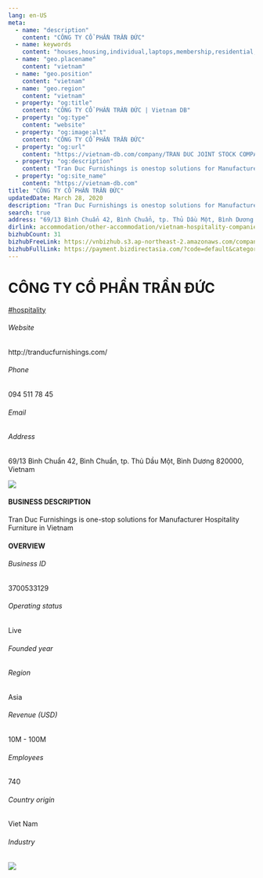 ```yaml
---
lang: en-US
meta:
  - name: "description"
    content: "CÔNG TY CỔ PHẦN TRẦN ĐỨC"
  - name: keywords
    content: "houses,housing,individual,laptops,membership,residential,resort,resorts,speakers,spirits,virtual,wireless,wireless,wireless,wireless,wireless,wireless,vietnam-hospitality-companies"
  - name: "geo.placename"
    content: "vietnam"
  - name: "geo.position"
    content: "vietnam"
  - name: "geo.region"
    content: "vietnam"
  - property: "og:title"
    content: "CÔNG TY CỔ PHẦN TRẦN ĐỨC | Vietnam DB"
  - property: "og:type"
    content: "website"
  - property: "og:image:alt"
    content: "CÔNG TY CỔ PHẦN TRẦN ĐỨC"
  - property: "og:url"
    content: "https://vietnam-db.com/company/TRAN DUC JOINT STOCK COMPANY-2702601"
  - property: "og:description"
    content: "Tran Duc Furnishings is onestop solutions for Manufacturer Hospitality Furniture in Vietnam"
  - property: "og:site_name"
    content: "https://vietnam-db.com"
title: "CÔNG TY CỔ PHẦN TRẦN ĐỨC"
updatedDate: March 28, 2020
description: "Tran Duc Furnishings is onestop solutions for Manufacturer Hospitality Furniture in Vietnam"
search: true
address: "69/13 Bình Chuẩn 42, Bình Chuẩn, tp. Thủ Dầu Một, Bình Dương 820000, Vietnam"
dirlink: accommodation/other-accommodation/vietnam-hospitality-companies
bizhubCount: 31
bizhubFreeLink: https://vnbizhub.s3.ap-northeast-2.amazonaws.com/companies/vietnam-hospitality-companies_preview.xlsx
bizhubFullLink: https://payment.bizdirectasia.com/?code=default&category=bizhub&item=vietnam-hospitality-companies&redirect=https://vietnam-db.com
---
```



<div class="bd-item">
    <div class="item-content">
        <div class="detail-title-wrap">
            <h1 class="detail-title">
                CÔNG TY CỔ PHẦN TRẦN ĐỨC
            </h1>
        </div>
		<div class="detail-tagslist"><a href="/accommodation/other-accommodation/tags/hospitality" class="detail-tagitem">#hospitality</a></div>
        <h6 class="bd-label">Website</h6>
        <p>http://tranducfurnishings.com/</p>
		<h6 class="bd-label">Phone</h6>
        <p>094 511 78 45</p>
        <h6 class="bd-label">Email</h6>
        <p><a class="textColorPrimary" href="#"></a></p>
        <h6 class="bd-label">Address</h6>
        <p>69/13 Bình Chuẩn 42, Bình Chuẩn, tp. Thủ Dầu Một, Bình Dương 820000, Vietnam</p>
    </div>
</div>

<div class="banner-wrap text-center"><a href="" class="banner-link"><img src="/assets/vndb.com/BannerAds2.jpg" class="banner-img"></a></div>

<div class="bd-item">
    <div class="item-content">
        <h4 class="textColorPrimary item-title">BUSINESS DESCRIPTION</h4>
        <p>Tran Duc Furnishings is one-stop solutions for Manufacturer Hospitality Furniture in Vietnam</p>
    </div>
</div>

<div class="bd-item">
    <div class="item-content">
        <h4 class="textColorPrimary item-title">OVERVIEW</h4>
        <div class="item-info">
            <h6 class="bd-label">Business ID</h6>
            <p>3700533129</p>
        </div>
        <div class="item-info">
            <h6 class="bd-label">Operating status</h6>
            <p>Live<small class="bd-status_dot live"></small></p>
        </div>
        <div class="item-info">
            <h6 class="bd-label">Founded year</h6>
            <p></p>
        </div>
        <div class="item-info">
            <h6 class="bd-label">Region</h6>
            <p>Asia</p>
        </div>
        <div class="item-info">
            <h6 class="bd-label">Revenue (USD)</h6>
            <p>10M - 100M</p>
        </div>
        <div class="item-info">
            <h6 class="bd-label">Employees</h6>
            <p>740</p>
        </div>
        <div class="item-info">
            <h6 class="bd-label">Country origin</h6>
            <p>Viet Nam</p>
        </div>
        <div class="item-info">
            <h6 class="bd-label">Industry</h6>
            <p></p>
        </div>
    </div>
</div>

<div class="banner-wrap text-center"><a href="" class="banner-link"><img src="/assets/vndb.com/BannerAd_04_728x90.jpg" class="banner-img"></a></div>

<CustomPopup popupTitle="ENTER EMAIL TO DOWNLOAD" popupSubTitle="The companies data will be sent to your inbox. Please enter your email." :free="this.$frontmatter.bizhubFreeLink" :paid="this.$frontmatter.bizhubFullLink" :count="this.$frontmatter.bizhubCount"/>

